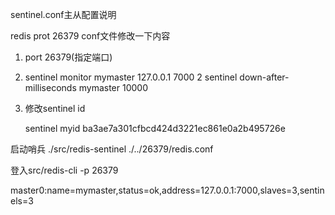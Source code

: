 sentinel.conf主从配置说明

redis prot 26379 conf文件修改一下内容 

 

1. port 26379(指定端口)

2. sentinel monitor mymaster 127.0.0.1 7000 2
    sentinel down-after-milliseconds mymaster 10000

3. 修改sentinel id 

   sentinel myid ba3ae7a301cfbcd424d3221ec861e0a2b495726e





启动哨兵 ./src/redis-sentinel ./../26379/redis.conf

登入src/redis-cli -p 26379



master0:name=mymaster,status=ok,address=127.0.0.1:7000,slaves=3,sentinels=3